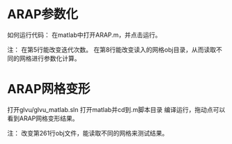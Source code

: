 # ARAP参数化

如何运行代码：
在matlab中打开ARAP.m，并点击运行。

注：
在第5行能改变迭代次数。
在第8行能改变读入的网格obj目录，从而读取不同的网格进行参数化计算。

# ARAP网格变形

打开glvu/glvu_matlab.sln
打开matlab并cd到.m脚本目录
编译运行，拖动点可以看到ARAP网格变形结果。

注：
改变第261行obj文件，能读取不同的网格来测试结果。